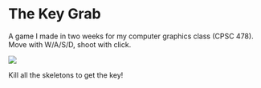 # The Key Grab

A game I made in two weeks for my computer graphics class (CPSC 478). Move with W/A/S/D, shoot with click. 

<img src="https://bnz06pap004files.storage.live.com/y4mKiYQtF-nDndwTqMFqRBN3miwFtsAR5J2tFGAB79ewqgfZy1aGnL72Dm6tf3YrLJfL_7WoWo73bFJzPGhZFL5t4QLPG0HJBjIr2Ab0jcamRBvuaqgmOZestz0Zs2y8zK2IFo07nq9dwXufyTARVg32PXmeUeOqzv2FhYozxSIiPAS9O3DPywW2WsOnUv_KHuk?width=512&height=276&cropmode=none"></img>

Kill all the skeletons to get the key!
